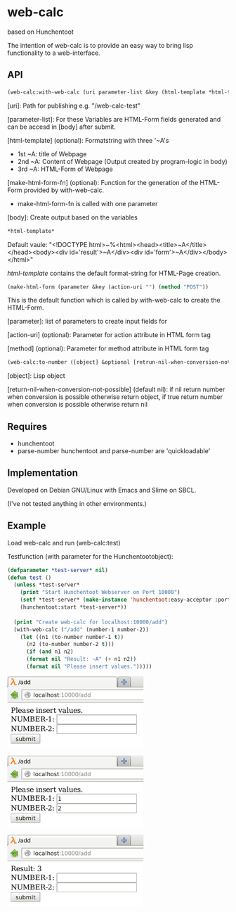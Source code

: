 # web-calc 

based on Hunchentoot

The intention of web-calc is to provide an easy way to bring lisp functionality to a web-interface.

## API

```cl
(web-calc:with-web-calc (uri parameter-list &key (html-template *html-template*) (make-html-form-fn make-html-form) ) [body])
```

[uri]: Path for publishing e.g. "/web-calc-test"

[parameter-list]: For these Variables are HTML-Form fields generated and can be accesd in [body] after submit.

[html-template] (optional): Formatstring with three '~A's
* 1st ~A: title of Webpage
* 2nd ~A: Content of Webpage (Output created by program-logic in body)
* 3rd ~A: HTML-Form of Webpage

[make-html-form-fn] (optional): Function for the generation of the HTML-Form provided by with-web-calc.
* make-html-form-fn is called with one parameter 

[body]: Create output based on the variables

```cl
*html-template*
```
Default vaule:  "&lt;!DOCTYPE html>~%&lt;html>&lt;head>&lt;title>~A&lt;/title>&lt;/head>&lt;body>&lt;div id='result'>~A&lt;/div>&lt;div id='form'>~A&lt;/div>&lt;/body>&lt;/html>"

*html-template* contains the default format-string for HTML-Page creation.


```cl
(make-html-form (parameter &key (action-uri "") (method "POST"))
```
This is the default function which is called by with-web-calc to create the HTML-Form.

[parameter]: list of parameters to create input fields for

[action-uri] (optional): Parameter for action attribute in HTML form tag

[method] (optional): Parameter for method attribute in HTML form tag


```cl
(web-calc:to-number ([object] &optional [retrun-nil-when-conversion-not-possible])
```

[object]: Lisp object

[return-nil-when-conversion-not-possible] (default nil): if nil return number when conversion is possible otherwise return object, if true return number when conversion is possible otherwise return nil

## Requires
* hunchentoot
* parse-number
hunchentoot and parse-number are 'quickloadable'

## Implementation
Developed on Debian GNU/Linux with Emacs and Slime on SBCL.

(I've not tested anything in other environments.)

## Example
Load web-calc and run (web-calc:test)


Testfunction (with parameter for the Hunchentootobject):
```cl
(defparameter *test-server* nil)
(defun test ()
  (unless *test-server*
    (print "Start Hunchentoot Webserver on Port 10000")
    (setf *test-server* (make-instance 'hunchentoot:easy-acceptor :port 10000))
    (hunchentoot:start *test-server*))
  
  (print "Create web-calc for localhost:10000/add")
  (with-web-calc ("/add" (number-1 number-2))
    (let ((n1 (to-number number-1 t))
	  (n2 (to-number number-2 t)))
      (if (and n1 n2)
	  (format nil "Result: ~A" (+ n1 n2))
	  (format nil "Please insert values.")))))
```


![Start](pictures/001-start.png)

![Values Inserted](pictures/002-values-inserted.png)

![After Submit](pictures/003-after-submit.png)
